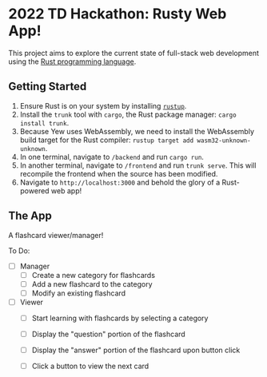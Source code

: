 # 2022 TD Hackathon: Rusty Web App!

This project aims to explore the current state of full-stack web development using the [Rust programming language](https://www.rust-lang.org/).

## Getting Started

1. Ensure Rust is on your system by installing [`rustup`](https://rustup.rs/).
2. Install the `trunk` tool with `cargo`, the Rust package manager: `cargo install trunk`.
3. Because Yew uses WebAssembly, we need to install the WebAssembly build target for the Rust compiler: `rustup target add wasm32-unknown-unknown`.
4. In one terminal, navigate to `/backend` and run `cargo run`.
5. In another terminal, navigate to `/frontend` and run `trunk serve`. This will recompile the frontend when the source has been modified.
6. Navigate to `http://localhost:3000` and behold the glory of a Rust-powered web app!

## The App

A flashcard viewer/manager!

To Do:
- [ ] Manager
  - [ ] Create a new category for flashcards
  - [ ] Add a new flashcard to the category
  - [ ] Modify an existing flashcard
- [ ] Viewer
  - [ ] Start learning with flashcards by selecting a category
  - [ ] Display the "question" portion of the flashcard
  - [ ] Display the "answer" portion of the flashcard upon button click
  - [ ] Click a button to view the next card
  
  
  
  
